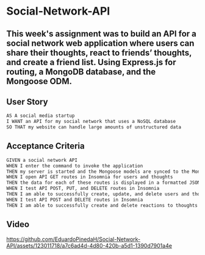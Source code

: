 # Social-Network-API

## This week's assignment was to build an API for a social network web application where users can share their thoughts, react to friends’ thoughts, and create a friend list. Using Express.js for routing, a MongoDB database, and the Mongoose ODM.

## User Story

```md
AS A social media startup
I WANT an API for my social network that uses a NoSQL database
SO THAT my website can handle large amounts of unstructured data
```

## Acceptance Criteria

```md
GIVEN a social network API
WHEN I enter the command to invoke the application
THEN my server is started and the Mongoose models are synced to the MongoDB database
WHEN I open API GET routes in Insomnia for users and thoughts
THEN the data for each of these routes is displayed in a formatted JSON
WHEN I test API POST, PUT, and DELETE routes in Insomnia
THEN I am able to successfully create, update, and delete users and thoughts in my database
WHEN I test API POST and DELETE routes in Insomnia
THEN I am able to successfully create and delete reactions to thoughts and add and remove friends to a user’s friend list
```

## Video
https://github.com/EduardoPinedaH/Social-Network-API/assets/123011718/a7c6ad4d-4d80-420b-a5d1-1390d7901a4e


